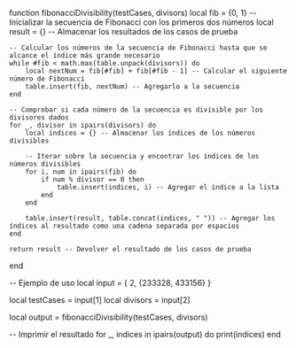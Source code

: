 function fibonacciDivisibility(testCases, divisors)
    local fib = {0, 1} -- Inicializar la secuencia de Fibonacci con los primeros dos números
    local result = {} -- Almacenar los resultados de los casos de prueba
    
    -- Calcular los números de la secuencia de Fibonacci hasta que se alcance el índice más grande necesario
    while #fib < math.max(table.unpack(divisors)) do
        local nextNum = fib[#fib] + fib[#fib - 1] -- Calcular el siguiente número de Fibonacci
        table.insert(fib, nextNum) -- Agregarlo a la secuencia
    end
    
    -- Comprobar si cada número de la secuencia es divisible por los divisores dados
    for _, divisor in ipairs(divisors) do
        local indices = {} -- Almacenar los índices de los números divisibles
        
        -- Iterar sobre la secuencia y encontrar los índices de los números divisibles
        for i, num in ipairs(fib) do
            if num % divisor == 0 then
                table.insert(indices, i) -- Agregar el índice a la lista
            end
        end
        
        table.insert(result, table.concat(indices, " ")) -- Agregar los índices al resultado como una cadena separada por espacios
    end
    
    return result -- Devolver el resultado de los casos de prueba
end

-- Ejemplo de uso
local input = {
    2,
    {233328, 433156}
}

local testCases = input[1]
local divisors = input[2]

local output = fibonacciDivisibility(testCases, divisors)

-- Imprimir el resultado
for _, indices in ipairs(output) do
    print(indices)
end
